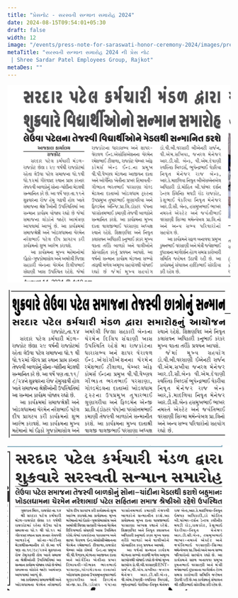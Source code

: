 ```yaml
---
title: "પ્રેસનોટ - સરસ્વતી સન્માન સમારોહ 2024"
date: 2024-08-15T09:54:01+05:30
draft: false
width: 12
image: "/events/press-note-for-saraswati-honor-ceremony-2024/images/press-note-for-saraswati-honor-ceremony-2024-1.jpeg"
metaTitle: "સરસ્વતી સન્માન સમારોહ 2024 ની પ્રેસ નોટ
 | Shree Sardar Patel Employees Group, Rajkot"
metaDes: ""
---
```


<!--more-->
![સરસ્વતી સન્માન સમારોહ 2024 ની પ્રેસ નોટ | Shree Sardar Patel Employees Group, Rajkot](/events/press-note-for-saraswati-honor-ceremony-2024/images/press-note-for-saraswati-honor-ceremony-2024-1.jpeg "સરસ્વતી સન્માન સમારોહ 2024 ની પ્રેસ નોટ | Shree Sardar Patel Employees Group, Rajkot")

![સરસ્વતી સન્માન સમારોહ 2024 ની પ્રેસ નોટ | Shree Sardar Patel Employees Group, Rajkot](/events/press-note-for-saraswati-honor-ceremony-2024/images/press-note-for-saraswati-honor-ceremony-2024-2.jpeg "સરસ્વતી સન્માન સમારોહ 2024 ની પ્રેસ નોટ | Shree Sardar Patel Employees Group, Rajkot")

![સરસ્વતી સન્માન સમારોહ 2024 ની પ્રેસ નોટ | Shree Sardar Patel Employees Group, Rajkot](/events/press-note-for-saraswati-honor-ceremony-2024/images/press-note-for-saraswati-honor-ceremony-2024-3.jpeg "સરસ્વતી સન્માન સમારોહ 2024 ની પ્રેસ નોટ | Shree Sardar Patel Employees Group, Rajkot")
